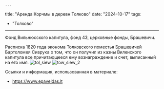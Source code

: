     ---
title: "Аренда Корчмы в деревн Толково"
date: "2024-10-17"
tags:
  - "Толково"
---

Фонд Вильнюсского капитула, фонд 43, церковные фонды, Брашевичи.

Расписка 1820 года эконома Толковского поместья Брашевичей Бартоломея Сиврука о том, что он получил из казны Виленского капитула все причитающееся ему вознаграждение и счет, выписанный на его имя.
![tol_siew](https://github.com/user-attachments/assets/cb3cb78d-0394-40c0-b2b5-109f1e421413)
![tow_siew_2](https://github.com/user-attachments/assets/2261db1b-f6b7-43d4-b704-efed33342434)

Ссылки и информация, использованная в материале:
- https://www.epaveldas.lt
